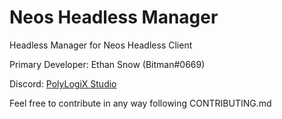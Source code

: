 # Neos Headless Manager
 Headless Manager for Neos Headless Client

Primary Developer: Ethan Snow (Bitman#0669)

Discord: [PolyLogiX Studio](https://discord.gg/6y2A4Pk)

Feel free to contribute in any way following CONTRIBUTING.md
